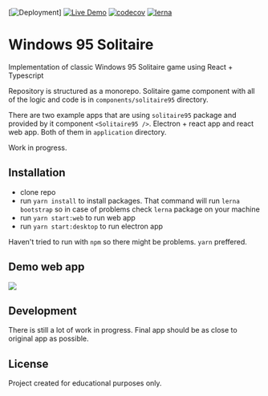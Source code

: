 [![Deployment](https://github.com/piotrbartnik/solitaire95/actions/workflows/deploy-solitaire.yml/badge.svg)]
[![Live Demo](https://img.shields.io/badge/demo-online-green.svg)](https://solitaire95-4b3b8.web.app/)
[![codecov](https://codecov.io/gh/piotrbartnik/solitaire95/branch/master/graph/badge.svg?token=6I29VMDVU6)](https://codecov.io/gh/piotrbartnik/solitaire95)
[![lerna](https://img.shields.io/badge/maintained%20with-lerna-cc00ff.svg)](https://lerna.js.org/)

# Windows 95 Solitaire

Implementation of classic Windows 95 Solitaire game using React + Typescript

Repository is structured as a monorepo.
Solitaire game component with all of the logic and code is in `components/solitaire95` directory.

There are two example apps that are using `solitaire95` package and provided by it component `<Solitaire95 />`. Electron + react app and react web app.
Both of them in `application` directory.

Work in progress.

## Installation

- clone repo
- run `yarn install` to install packages. That command will run `lerna bootstrap` so in case of problems check `lerna` package on your machine
- run `yarn start:web` to run web app
- run `yarn start:desktop` to run electron app

Haven't tried to run with `npm` so there might be problems. `yarn` preffered.

## Demo web app

[![](https://i.imgur.com/ftgjWx8.png)](https://solitaire95-4b3b8.web.app/)

## Development

There is still a lot of work in progress. Final app should be as close to original app as possible.

## License

Project created for educational purposes only.
